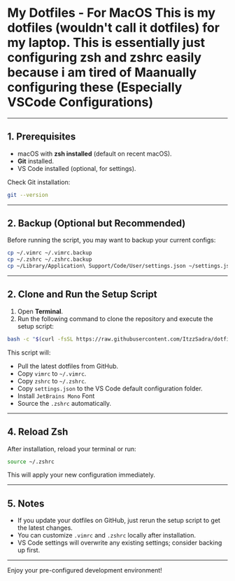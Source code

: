 # My Dotfiles - For MacOS This is my dotfiles (wouldn't call it dotfiles) for my laptop. This is essentially just configuring zsh and zshrc easily because i am tired of Maanually configuring these (Especially VSCode Configurations)
---

## 1. Prerequisites

* macOS with **zsh installed** (default on recent macOS).
* **Git** installed.
* VS Code installed (optional, for settings).

Check Git installation:

```bash
git --version
```

---

## 2. Backup (Optional but Recommended)

Before running the script, you may want to backup your current configs:

```bash
cp ~/.vimrc ~/.vimrc.backup
cp ~/.zshrc ~/.zshrc.backup
cp ~/Library/Application\ Support/Code/User/settings.json ~/settings.json.backup
```

---

## 2. Clone and Run the Setup Script

1. Open **Terminal**.
2. Run the following command to clone the repository and execute the setup script:

```bash
bash -c "$(curl -fsSL https://raw.githubusercontent.com/ItzzSadra/dotfiles/main/install.sh)"
```

This script will:

* Pull the latest dotfiles from GitHub.
* Copy `vimrc` to `~/.vimrc`.
* Copy `zshrc` to `~/.zshrc`.
* Copy `settings.json` to the VS Code default configuration folder.
* Install `JetBrains Mono` Font
* Source the `.zshrc` automatically.

---

## 4. Reload Zsh

After installation, reload your terminal or run:

```bash
source ~/.zshrc
```

This will apply your new configuration immediately.

---

## 5. Notes

* If you update your dotfiles on GitHub, just rerun the setup script to get the latest changes.
* You can customize `.vimrc` and `.zshrc` locally after installation.
* VS Code settings will overwrite any existing settings; consider backing up first.

---

Enjoy your pre-configured development environment!
